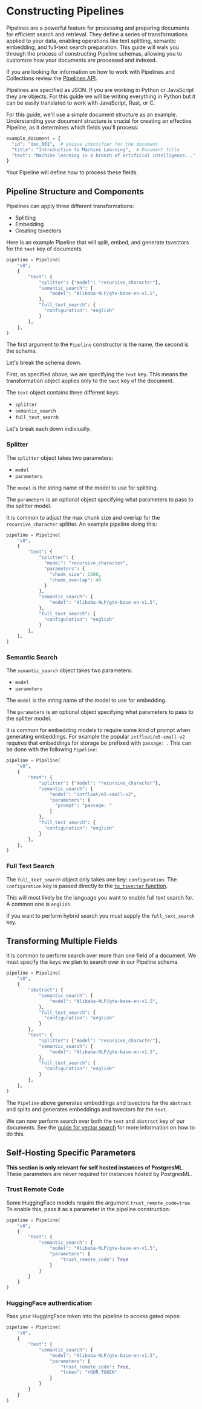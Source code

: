 # Constructing Pipelines

Pipelines are a powerful feature for processing and preparing documents for efficient search and retrieval. They define a series of transformations applied to your data, enabling operations like text splitting, semantic embedding, and full-text search preparation. This guide will walk you through the process of constructing Pipeline schemas, allowing you to customize how your documents are processed and indexed.

If you are looking for information on how to work with Pipelines and Collections review the [Pipelines API](../api/pipelines).

Pipelines are specified as JSON. If you are working in Python or JavaScript they are objects. For this guide we will be writing everything in Python but it can be easily translated to work with JavaScript, Rust, or C.

For this guide, we'll use a simple document structure as an example. Understanding your document structure is crucial for creating an effective Pipeline, as it determines which fields you'll process:
```python
example_document = {
  "id": "doc_001",  # Unique identifier for the document
  "title": "Introduction to Machine Learning",  # Document title
  "text": "Machine learning is a branch of artificial intelligence..."  # Main content
}
```

Your Pipeline will define how to process these fields.

## Pipeline Structure and Components

Pipelines can apply three different transformations:
- Splitting
- Embedding
- Creating tsvectors

Here is an example Pipeline that will split, embed, and generate tsvectors for the `text` key of documents.

```python
pipeline = Pipeline(
    "v0",
    {
        "text": {
            "splitter": {"model": "recursive_character"},
            "semantic_search": {
                "model": "Alibaba-NLP/gte-base-en-v1.5",
            },
            "full_text_search": {
              "configuration": "english"
            }
        },
    },
)
```

The first argument to the `Pipeline` constructor is the name, the second is the schema.

Let's break the schema down.

First, as specified above, we are specifying the `text` key. This means the transformation object applies only to the `text` key of the document.

The `text` object contains three different keys:
- `splitter`
- `semantic_search`
- `full_text_search`

Let's break each down indiviually.

### Splitter

The `splitter` object takes two parameters:
- `model`
- `parameters`

The `model` is the string name of the model to use for splitting.

The `parameters` is an optional object specifying what parameters to pass to the splitter model.

It is common to adjust the max chunk size and overlap for the `recursive_character` splitter. An example pipeline doing this:
```python
pipeline = Pipeline(
    "v0",
    {
        "text": {
            "splitter": {
              "model": "recursive_character",
              "parameters": {
                "chunk_size": 1500,
                "chunk_overlap": 40
              }
            },
            "semantic_search": {
                "model": "Alibaba-NLP/gte-base-en-v1.5",
            },
            "full_text_search": {
              "configuration": "english"
            }
        },
    },
)
```

### Semantic Search

The `semantic_search` object takes two parameters:
- `model`
- `parameters`

The `model` is the string name of the model to use for embedding.

The `parameters` is an optional object specifying what parameters to pass to the splitter model.

It is common for embedding models to require some kind of prompt when generating embeddings. For example the popular `intfloat/e5-small-v2` requires that embeddings for storage be prefixed with `passage: `. This can be done with the following `Pipeline`:

```python
pipeline = Pipeline(
    "v0",
    {
        "text": {
            "splitter": {"model": "recursive_character"},
            "semantic_search": {
                "model": "intfloat/e5-small-v2",
                "parameters": {
                  "prompt": "passage: "
                }
            },
            "full_text_search": {
              "configuration": "english"
            }
        },
    },
)
```

### Full Text Search

The `full_text_search` object only takes one key: `configuration`. The `configuration` key is passed directly to the [`to_tsvector` function](https://www.postgresql.org/docs/current/textsearch-controls.html).

This will most likely be the language you want to enable full text search for. A common one is `english`.

If you want to perform hybrid search you must supply the `full_text_search` key.

## Transforming Multiple Fields

It is common to perform search over more than one field of a document. We must specify the keys we plan to search over in our Pipeline schema.

```python
pipeline = Pipeline(
    "v0",
    {
        "abstract": {
            "semantic_search": {
                "model": "Alibaba-NLP/gte-base-en-v1.5",
            },
            "full_text_search": {
              "configuration": "english"
            }
        },
        "text": {
            "splitter": {"model": "recursive_character"},
            "semantic_search": {
                "model": "Alibaba-NLP/gte-base-en-v1.5",
            },
            "full_text_search": {
              "configuration": "english"
            }
        },
    },
)
```

The `Pipeline` above generates embeddings and tsvectors for the `abstract` and splits and generates embeddings and tsvectors for the `text`.

We can now perform search over both the `text` and `abstract` key of our documents. See the [guide for vector search](vector-search) for more information on how to do this.

## Self-Hosting Specific Parameters

**This section is only relevant for self hosted instances of PostgresML**. These parameters are never required for instances hosted by PostgresML.

### Trust Remote Code

Some HuggingFace models require the argument `trust_remote_code=true`. To enable this, pass it as a parameter in the pipeline construction:

```python
pipeline = Pipeline(
    "v0",
    {
        "text": {
            "semantic_search": {
                "model": "Alibaba-NLP/gte-base-en-v1.5",
                "parameters": {
                    "trust_remote_code": True
                }
            }
        }
    }
)
```

### HuggingFace authentication

Pass your HuggingFace token into the pipeline to access gated repos:

```python
pipeline = Pipeline(
    "v0",
    {
        "text": {
            "semantic_search": {
                "model": "Alibaba-NLP/gte-base-en-v1.5",
                "parameters": {
                    "trust_remote_code": True,
                    "token": "YOUR_TOKEN"
                }
            }
        }
    }
)
```
